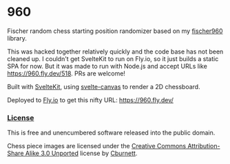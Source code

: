 # 960

Fischer random chess starting position randomizer based on my [fischer960](https://github.com/joakim/fischer960) library.

This was hacked together relatively quickly and the code base has not been cleaned up. I couldn't get SvelteKit to run on Fly.io, so it just builds a static SPA for now. But it was made to run with Node.js and accept URLs like https://960.fly.dev/518. PRs are welcome!

Built with [SvelteKit](https://kit.svelte.dev/), using [svelte-canvas](https://github.com/dnass/svelte-canvas) to render a 2D chessboard.

Deployed to [Fly.io](https://fly.io/) to get this nifty URL: https://960.fly.dev/


### [License](/LICENSE)

This is free and unencumbered software released into the public domain.

Chess piece images are licensed under the [Creative Commons Attribution-Share Alike 3.0 Unported](https://en.wikipedia.org/wiki/en:Creative_Commons) license by [Cburnett](https://commons.wikimedia.org/wiki/Category:SVG_chess_pieces).
